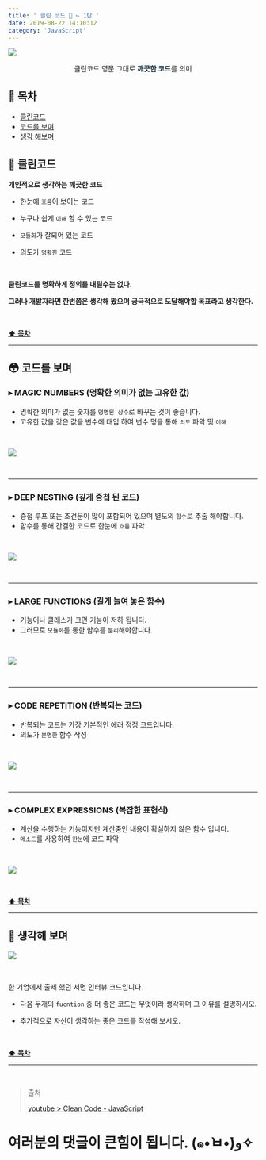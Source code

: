 ```yaml
---
title: ' 클린 코드 🛁 ▻ 1탄 '
date: 2019-08-22 14:10:12
category: 'JavaScript'
---
```


![](./images/clean-code/1/logo.png)

<center>클린코드 영문 그대로 <strong style="color:#112D39">깨끗한 코드</strong>를 의미</center>

## **💎 목차**

- [클린코드](#-클린코드)
- [코드를 보며](#-코드를-보며)
- [생각 해보며](#-생각해-보며)

## **🛁 클린코드**

**개인적으로 생각하는 깨끗한 코드**

- 한눈에 `흐름`이 보이는 코드

- 누구나 쉽게 `이해` 할 수 있는 코드

- `모듈화`가 잘되어 있는 코드

- 의도가 `명확한` 코드

<br />

**클린코드를 명확하게 정의를 내릴수는 없다.**

**그러나 개발자라면 한번쯤은 생각해 봤으며 궁극적으로 도달해야할 목표라고 생각한다.**

<br />

**[⬆ 목차](#-목차)**

---

## **😳 코드를 보며**

### ▸ MAGIC NUMBERS (명확한 의미가 없는 고유한 값)

- 명확한 의미가 없는 숫자를 `명명된 상수`로 바꾸는 것이 좋습니다.
- 고유한 값을 갖은 값을 변수에 대입 하여 변수 명을 통해 `의도` 파악 및 `이해`

<br />

![](./images/clean-code/1/1.png)

<br />

---

### ▸ DEEP NESTING (깊게 중첩 된 코드)

- 중첩 루프 또는 조건문이 많이 포함되어 있으며 별도의 `함수`로 추출 해야합니다.
- 함수를 통해 간결한 코드로 한눈에 `흐름` 파악

<br />

![](./images/clean-code/1/2.png)

<br />

---

### ▸ LARGE FUNCTIONS (길게 늘여 놓은 함수)

- 기능이나 클래스가 크면 기능이 저하 됩니다.
- 그러므로 `모듈화`를 통한 함수를 `분리`해야합니다.

<br />

![](./images/clean-code/1/3.png)

<br />

---

### ▸ CODE REPETITION (반복되는 코드)

- 반복되는 코드는 가장 기본적인 에러 정정 코드입니다.
- 의도가 `분명한` 함수 작성

<br />

![](./images/clean-code/1/4.png)

<br />

---

### ▸ COMPLEX EXPRESSIONS (복잡한 표현식)

- 계산을 수행하는 기능이지만 계산중인 내용이 확실하지 않은 함수 입니다.
- `메소드`를 사용하여 `한눈`에 코드 파악

<br />

![](./images/clean-code/1/5.png)

<br />

**[⬆ 목차](#-목차)**

---

## **🤔 생각해 보며**

![](./images/clean-code/1/6.png)

<br />

한 기업에서 출제 했던 서면 인터뷰 코드입니다.

- 다음 두개의 `fucntion` 중 더 좋은 코드는 무엇이라 생각하며 그 이유를 설명하시오.

- 추가적으로 자신이 생각하는 좋은 코드를 작성해 보시오.

<br />

**[⬆ 목차](#-목차)**

---

<br />

> 출처
>
> <a href="https://www.youtube.com/watch?v=Fevz-Kb4bxc" target="_blank">youtube > Clean Code - JavaScript</a>

# 여러분의 댓글이 큰힘이 됩니다. (๑•̀ㅂ•́)و✧
